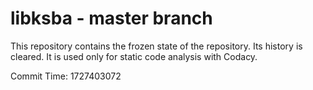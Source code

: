 # libksba - master branch

This repository contains the frozen state of the repository.
Its history is cleared. It is used only for static code
analysis with Codacy.

Commit Time: 1727403072
